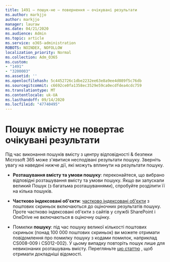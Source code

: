 ```yaml
---
title: 1491 – пошук-не – повернення – очікувані результати
ms.author: markjjo
author: markjjo
manager: lauraw
ms.date: 04/21/2020
ms.audience: Admin
ms.topic: article
ms.service: o365-administration
ROBOTS: NOINDEX, NOFOLLOW
localization_priority: Normal
ms.collection: Adm_O365
ms.custom:
- "1491"
- "3200003"
ms.assetid: ''
ms.openlocfilehash: 5c4452726c1dbe2232ee63e8a9ee4d089f5c76db
ms.sourcegitcommit: c6692ce0fa1358ec3529e59ca0ecdfdea4cdc759
ms.translationtype: MT
ms.contentlocale: uk-UA
ms.lasthandoff: 09/14/2020
ms.locfileid: "47740495"
---
```

# <a name="content-search-not-returning-expected-results"></a>Пошук вмісту не повертає очікувані результати

Під час виконання пошуків вмісту з центру відповідності & безпеки Microsoft 365 може з'явитися несподівані результати пошуку. Зверніть увагу на наведені нижче дії, які можуть вплинути на результати пошуку.

- **Розташування вмісту та умови пошуку**: переконайтеся, що вибрано відповідні розташування вмісту та умови пошуку. Якщо ви запускали великий Пошук (з багатьма розташуваннями), спробуйте розділити її на кілька пошуків.

- **Частково індексовані об'єкти**:  [частково індексовані об'єкти](https://docs.microsoft.com/microsoft-365/compliance/partially-indexed-items-in-content-search) з поштових скриньок включаються до оціночних результатів пошуку. Проте частково індексовані об'єкти з сайтів у службі SharePoint і OneDrive не включаються в оціночну оцінку.

- Помилки **пошуку**: під час пошуку великої кількості поштових скриньок (понад 100 000 поштових скриньок) ви можете отримати повідомлення про помилку пошуку з кодами помилок, наприклад CS008-009 і CS012-002). У цьому випадку повторіть пошук лише для невиконаних розташувань вмісту. Перегляньте  [цю статтю](https://docs.microsoft.com/microsoft-365/compliance/retry-failed-content-search) , щоб отримати докладніші відомості.
